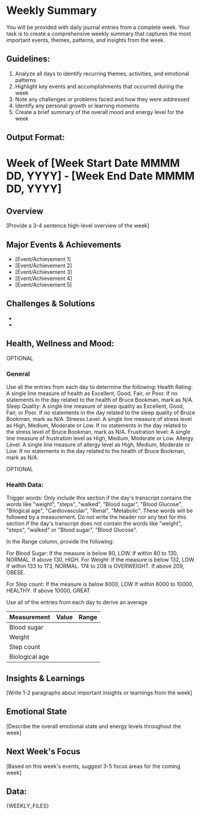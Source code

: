 # Weekly Summary

You will be provided with daily journal entries from a complete week. Your task is to create a comprehensive weekly summary that captures the most important events, themes, patterns, and insights from the week.

## Guidelines:

1. Analyze all days to identify recurring themes, activities, and emotional patterns
2. Highlight key events and accomplishments that occurred during the week
3. Note any challenges or problems faced and how they were addressed
4. Identify any personal growth or learning moments
5. Create a brief summary of the overall mood and energy level for the week

## Output Format:

# Week of [Week Start Date MMMM DD, YYYY] - [Week End Date MMMM DD, YYYY]

## Overview
[Provide a 3-4 sentence high-level overview of the week]

## Major Events & Achievements
- [Event/Achievement 1]
- [Event/Achievement 2]
- [Event/Achievement 3]
- [Event/Achievement 4]
- [Event/Achievement 5]

## Challenges & Solutions
- [Challenge 1]: [Solution/Approach]
- [Challenge 2]: [Solution/Approach]

## Health, Wellness and Mood:
OPTIONAL
### General
Use all the entries from each day to determine the following:
Health Rating: A single line measure of health as Excellent, Good, Fair, or Poor. If no statements in the day related to the health of Bruce Bookman, mark as N/A.
Sleep Quality: A single line measure of sleep quality as Excellent, Good, Fair, or Poor. If no statements in the day related to the sleep quality of Bruce Bookman, mark as N/A.
Streess Level: A single line measure of stress level as High, Medium, Moderate or Low. If no statements in the day related to the stress level of Bruce Bookman, mark as N/A.
Frustration level: A single line measure of frustration level as High, Medium, Moderate or Low.
Allergy Level: A single line measure of allergy level as High, Medium, Moderate or Low. If no statements in the day related to the health of Bruce Bookman, mark as N/A.

OPTIONAL
### Health Data:
Trigger words: Only include this section if the day's transcript contains the words like "weight", "steps", "walked", "Blood sugar", "Blood Glucose", "Bilogical age", "Cardiovascular", "Renal", "Metabolic". These words will be followed by a measurement. Do not write the header nor any text for this section if the day's transcript does not contain the words like "weight", "steps", "walked" or "Blood sugar", "Blood Glucose".

In the Range column, provide the following:

For Blood Sugar: If the measure is below 80, LOW.  If within 80 to 130, NORMAL.  If above 130, HIGH.
For Weight: If the measure is below 132, LOW.  If within 133 to 173, NORMAL.  174 to 208 is OVERWEIGHT.  If above 209, OBESE.

For Step count: If the measure is below 6000, LOW  If within 6000 to 10000, HEALTHY.  If above 10000, GREAT

Use all of the entries from each day to derive an average

| Measurement | Value | Range |
| ----------- | ----- | ----- |
| Blood sugar |       |       |
| Weight      |       |        |
| Step count  |       |        |
| Biological age |       |        |


## Insights & Learnings
[Write 1-2 paragraphs about important insights or learnings from the week]

## Emotional State
[Describe the overall emotional state and energy levels throughout the week]

## Next Week's Focus
[Based on this week's events, suggest 3-5 focus areas for the coming week]

## Data:
{WEEKLY_FILES}